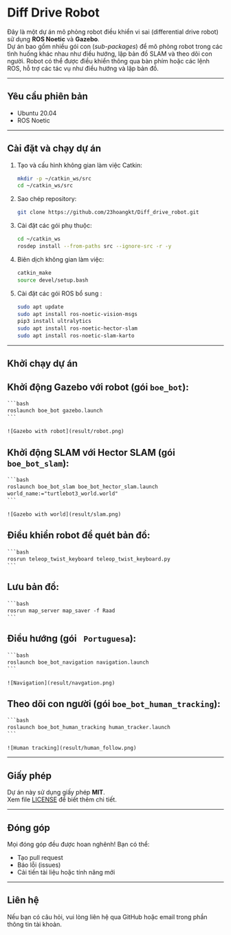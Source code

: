 # Diff Drive Robot

Đây là một dự án mô phỏng robot điều khiển vi sai (differential drive robot) sử dụng **ROS Noetic** và **Gazebo**.  
Dự án bao gồm nhiều gói con (*sub-packages*) để mô phỏng robot trong các tình huống khác nhau như điều hướng, lập bản đồ SLAM và theo dõi con người. Robot có thể được điều khiển thông qua bàn phím hoặc các lệnh ROS, hỗ trợ các tác vụ như điều hướng và lập bản đồ.

---

## Yêu cầu phiên bản

- Ubuntu 20.04
- ROS Noetic

---

## Cài đặt và chạy dự án

1. Tạo và cấu hình không gian làm việc Catkin:
    ```bash
    mkdir -p ~/catkin_ws/src
    cd ~/catkin_ws/src
    ```

2. Sao chép repository:
    ```bash
    git clone https://github.com/23hoangkt/Diff_drive_robot.git
    ```

3. Cài đặt các gói phụ thuộc:
    ```bash
    cd ~/catkin_ws
    rosdep install --from-paths src --ignore-src -r -y
    ```

4. Biên dịch không gian làm việc:
    ```bash
    catkin_make
    source devel/setup.bash
    ```

5. Cài đặt các gói ROS bổ sung :
    ```bash
    sudo apt update
    sudo apt install ros-noetic-vision-msgs
    pip3 install ultralytics
    sudo apt install ros-noetic-hector-slam
    sudo apt install ros-noetic-slam-karto
    ```

---

## Khởi chạy dự án

## Khởi động Gazebo với robot (gói `boe_bot`):
    ```bash
    roslaunch boe_bot gazebo.launch
    ```

    ![Gazebo with robot](result/robot.png) 

## Khởi động SLAM với Hector SLAM (gói `boe_bot_slam`):
    ```bash
    roslaunch boe_bot_slam boe_bot_hector_slam.launch world_name:="turtlebot3_world.world"
    ```

    ![Gazebo with world](result/slam.png)  
    

## Điều khiển robot để quét bản đồ:
    ```bash
    rosrun teleop_twist_keyboard teleop_twist_keyboard.py
    ```

## Lưu bản đồ:
    ```bash
    rosrun map_server map_saver -f Raad
    ```
    
## Điều hướng (gói ` Portuguesa`):
    ```bash
    roslaunch boe_bot_navigation navigation.launch
    ```

    ![Navigation](result/navgation.png)  

## Theo dõi con người (gói `boe_bot_human_tracking`):
    ```bash
    roslaunch boe_bot_human_tracking human_tracker.launch
    ```

    ![Human tracking](result/human_follow.png)  

---

## Giấy phép

Dự án này sử dụng giấy phép **MIT**.  
Xem file [LICENSE](LICENSE) để biết thêm chi tiết.

---

## Đóng góp

Mọi đóng góp đều được hoan nghênh! Bạn có thể:

- Tạo pull request
- Báo lỗi (issues)
- Cải tiến tài liệu hoặc tính năng mới

---

## Liên hệ

Nếu bạn có câu hỏi, vui lòng liên hệ qua GitHub hoặc email trong phần thông tin tài khoản.
